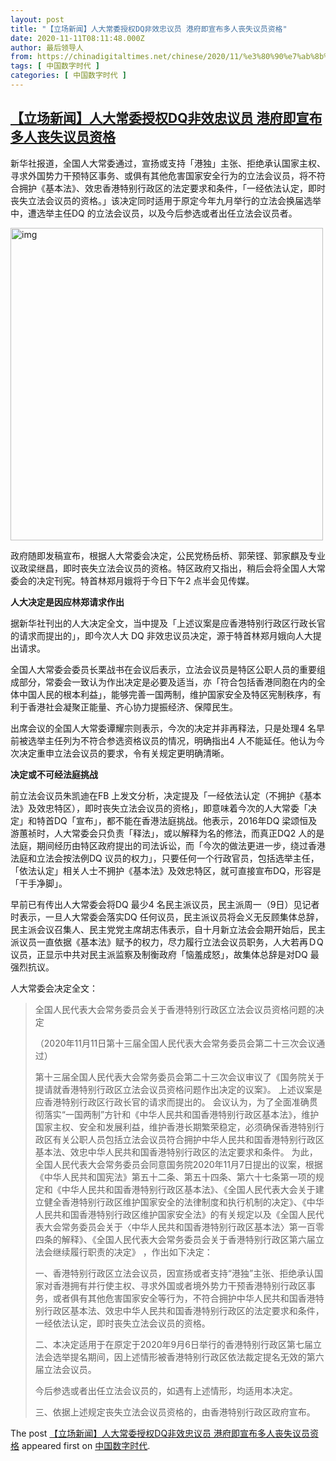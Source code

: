 ```yaml
---
layout: post
title: "【立场新闻】人大常委授权DQ非效忠议员 港府即宣布多人丧失议员资格"
date: 2020-11-11T08:11:48.000Z
author: 最后领导人
from: https://chinadigitaltimes.net/chinese/2020/11/%e3%80%90%e7%ab%8b%e5%9c%ba%e6%96%b0%e9%97%bb%e3%80%91%e4%ba%ba%e5%a4%a7%e5%b8%b8%e5%a7%94%e6%8e%88%e6%9d%83dq%e9%9d%9e%e6%95%88%e5%bf%a0%e8%ae%ae%e5%91%98-%e6%b8%af%e5%ba%9c%e5%8d%b3%e5%ae%a3/
tags: [ 中国数字时代 ]
categories: [ 中国数字时代 ]
---
```

<!--1605082308000-->
[【立场新闻】人大常委授权DQ非效忠议员 港府即宣布多人丧失议员资格](https://chinadigitaltimes.net/chinese/2020/11/%e3%80%90%e7%ab%8b%e5%9c%ba%e6%96%b0%e9%97%bb%e3%80%91%e4%ba%ba%e5%a4%a7%e5%b8%b8%e5%a7%94%e6%8e%88%e6%9d%83dq%e9%9d%9e%e6%95%88%e5%bf%a0%e8%ae%ae%e5%91%98-%e6%b8%af%e5%ba%9c%e5%8d%b3%e5%ae%a3/)
------

<div>
<p>新华社报道，全国人大常委通过，宣扬或支持「港独」主张、拒绝承认国家主权、寻求外国势力干预特区事务、或俱有其他危害国家安全行为的立法会议员，将不符合拥护《基本法》、效忠香港特别行政区的法定要求和条件，「一经依法认定，即时丧失立法会议员的资格。」该决定同时适用于原定今年九月举行的立法会换届选举中，遭选举主任DQ 的立法会议员，以及今后参选或者出任立法会议员者。</p><p><img src="https://chinadigitaltimes.net/chinese/files/2020/11/image-1605081759390.png" alt="img" class="aligncenter" width="500" /></p><p>政府随即发稿宣布，根据人大常委会决定，公民党杨岳桥、郭荣铿、郭家麒及专业议政梁继昌，即时丧失立法会议员的资格。特区政府又指出，稍后会将全国人大常委会的决定刊宪。特首林郑月娥将于今日下午2 点半会见传媒。</p><p><div class="fb-video" data-allowfullscreen="true" data-href="https://www.facebook.com/watch/?v=2794415737504652"></div></p><p><strong>人大决定是因应林郑请求作出</strong></p><p>据新华社刊出的人大决定全文，当中提及「上述议案是应香港特别行政区行政长官的请求而提出的」，即今次人大 DQ 非效忠议员决定，源于特首林郑月娥向人大提出请求。</p><p>全国人大常委会委员长栗战书在会议后表示，立法会议员是特区公职人员的重要组成部分，常委会一致认为作出决定是必要及适当，亦「符合包括香港同胞在内的全体中国人民的根本利益」，能够完善一国两制，维护国家安全及特区宪制秩序，有利于香港社会凝聚正能量、齐心协力提振经济、保障民生。</p><p>出席会议的全国人大常委谭耀宗则表示，今次的决定并非再释法，只是处理4 名早前被选举主任列为不符合参选资格议员的情况，明确指出4 人不能延任。他认为今次决定重申立法会议员的要求，令有关规定更明确清晰。</p><p><strong>决定或不可经法庭挑战</strong></p><p>前立法会议员朱凯迪在FB 上发文分析，决定提及「一经依法认定（不拥护《基本法》及效忠特区），即时丧失立法会议员的资格」，即意味着今次的人大常委「决定」和特首DQ「宣布」，都不能在香港法庭挑战。他表示，2016年DQ 梁颂恒及游蕙祯时，人大常委会只负责「释法」，或以解释为名的修法，而真正DQ2 人的是法庭，期间经历由特区政府提出的司法诉讼，而「今次的做法更进一步，绕过香港法庭和立法会按法例DQ 议员的权力」，只要任何一个行政官员，包括选举主任，「依法认定」相关人士不拥护《基本法》及效忠特区，就可直接宣布DQ，形容是「干手净脚」。</p><p>早前已有传出人大常委会将DQ 最少4 名民主派议员，民主派周一（9日）见记者时表示，一旦人大常委会落实DQ 任何议员，民主派议员将会义无反顾集体总辞，民主派会议召集人、民主党党主席胡志伟表示，自十月新立法会会期开始后，民主派议员一直依据《基本法》赋予的权力，尽力履行立法会议员职务，人大若再ＤQ议员，正显示中共对民主派监察及制衡政府「恼羞成怒」，故集体总辞是对DQ 最强烈抗议。</p><p>人大常委会决定全文：</p><blockquote><p>全国人民代表大会常务委员会关于香港特别行政区立法会议员资格问题的决定</p><p>（2020年11月11日第十三届全国人民代表大会常务委员会第二十三次会议通过）</p><p>第十三届全国人民代表大会常务委员会第二十三次会议审议了《国务院关于提请就香港特别行政区立法会议员资格问题作出决定的议案》。 上述议案是应香港特别行政区行政长官的请求而提出的。 会议认为，为了全面准确贯彻落实“一国两制”方针和《中华人民共和国香港特别行政区基本法》，维护国家主权、安全和发展利益，维护香港长期繁荣稳定，必须确保香港特别行政区有关公职人员包括立法会议员符合拥护中华人民共和国香港特别行政区基本法、效忠中华人民共和国香港特别行政区的法定要求和条件。 为此，全国人民代表大会常务委员会同意国务院2020年11月7日提出的议案，根据《中华人民共和国宪法》第五十二条、第五十四条、第六十七条第一项的规定和《中华人民共和国香港特别行政区基本法》、《全国人民代表大会关于建立健全香港特别行政区维护国家安全的法律制度和执行机制的决定》、《中华人民共和国香港特别行政区维护国家安全法》的有关规定以及《全国人民代表大会常务委员会关于〈中华人民共和国香港特别行政区基本法〉第一百零四条的解释》、《全国人民代表大会常务委员会关于香港特别行政区第六届立法会继续履行职责的决定》 ，作出如下决定：</p><p>一、香港特别行政区立法会议员，因宣扬或者支持“港独”主张、拒绝承认国家对香港拥有并行使主权、寻求外国或者境外势力干预香港特别行政区事务，或者俱有其他危害国家安全等行为，不符合拥护中华人民共和国香港特别行政区基本法、效忠中华人民共和国香港特别行政区的法定要求和条件，一经依法认定，即时丧失立法会议员的资格。</p><p>二、本决定适用于在原定于2020年9月6日举行的香港特别行政区第七届立法会选举提名期间，因上述情形被香港特别行政区依法裁定提名无效的第六届立法会议员。</p><p>今后参选或者出任立法会议员的，如遇有上述情形，均适用本决定。</p><p>三、依据上述规定丧失立法会议员资格的，由香港特别行政区政府宣布。</p></blockquote><p>The post <a rel="nofollow" href="https://chinadigitaltimes.net/chinese/2020/11/%e3%80%90%e7%ab%8b%e5%9c%ba%e6%96%b0%e9%97%bb%e3%80%91%e4%ba%ba%e5%a4%a7%e5%b8%b8%e5%a7%94%e6%8e%88%e6%9d%83dq%e9%9d%9e%e6%95%88%e5%bf%a0%e8%ae%ae%e5%91%98-%e6%b8%af%e5%ba%9c%e5%8d%b3%e5%ae%a3/">【立场新闻】人大常委授权DQ非效忠议员 港府即宣布多人丧失议员资格</a> appeared first on <a rel="nofollow" href="https://chinadigitaltimes.net/chinese">中国数字时代</a>.</p>
</div>
